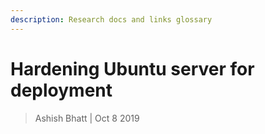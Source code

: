 ```yaml
---
description: Research docs and links glossary
---
```


# Hardening Ubuntu server for deployment

> Ashish Bhatt \| Oct 8 2019


